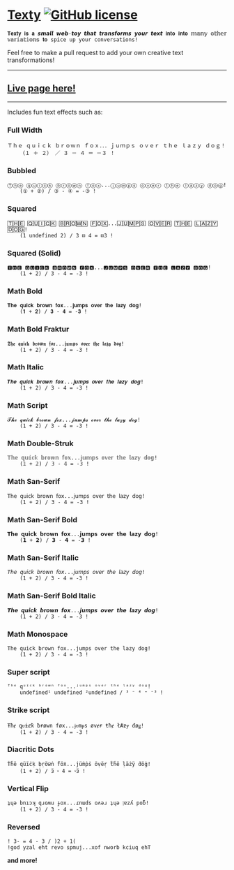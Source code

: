 # [Texty]((https://wunkolo.github.io/Texty/)) [![GitHub license](https://img.shields.io/badge/license-MIT-blue.svg)](https://raw.githubusercontent.com/Wunkolo/Texty/master/LICENSE)

```
𝐓𝐞𝐱𝐭𝐲 𝐢𝐬 𝐚 𝙨𝙢𝙖𝙡𝙡 𝙬𝙚𝙗-𝙩𝙤𝙮 𝙩𝙝𝙖𝙩 𝙩𝙧𝙖𝙣𝙨𝙛𝙤𝙧𝙢𝙨 𝙮𝙤𝙪𝙧 𝙩𝙚𝙭𝙩 𝐢𝐧𝐭𝐨 𝐢𝐧𝐭𝐨 𝕞𝕒𝕟𝕪 𝕠𝕥𝕙𝕖𝕣 𝕧𝕒𝕣𝕚𝕒𝕥𝕚𝕠𝕟𝕤 𝐭𝐨 𝚜𝚙𝚒𝚌𝚎 𝚞𝚙 𝚢𝚘𝚞𝚛 𝚌𝚘𝚗𝚟𝚎𝚛𝚜𝚊𝚝𝚒𝚘𝚗𝚜!
```

Feel free to make a pull request to add your own creative text transformations!

---

## [Live page here!](https://wunkolo.github.io/Texty/)

---

Includes fun text effects such as:

### Full Width

```
Ｔｈｅ ｑｕｉｃｋ ｂｒｏｗｎ ｆｏｘ．．．ｊｕｍｐｓ ｏｖｅｒ ｔｈｅ ｌａｚｙ ｄｏｇ！
	（１ ＋ ２） ／ ３ － ４ ＝ －３ ！
```
### Bubbled

```
Ⓣⓗⓔ ⓠⓤⓘⓒⓚ ⓑⓡⓞⓦⓝ ⓕⓞⓧ...ⓙⓤⓜⓟⓢ ⓞⓥⓔⓡ ⓣⓗⓔ ⓛⓐⓩⓨ ⓓⓞⓖ!
	(① + ②) / ③ - ④ = -③ !
```
### Squared

```
🅃🄷🄴 🅀🅄🄸🄲🄺 🄱🅁🄾🅆🄽 🄵🄾🅇...🄹🅄🄼🄿🅂 🄾🅅🄴🅁 🅃🄷🄴 🄻🄰🅉🅈 🄳🄾🄶!
	(1 undefined 2) / 3 ⊟ 4 = ⊟3 !
```
### Squared (Solid)

```
🆃🅷🅴 🆀🆄🅸🅲🅺 🅱🆁🅾🆆🅽 🅵🅾🆇...🅹🆄🅼🅿🆂 🅾🆅🅴🆁 🆃🅷🅴 🅻🅰🆉🆈 🅳🅾🅶!
	(1 + 2) / 3 - 4 = -3 !
```
### Math Bold

```
𝐓𝐡𝐞 𝐪𝐮𝐢𝐜𝐤 𝐛𝐫𝐨𝐰𝐧 𝐟𝐨𝐱...𝐣𝐮𝐦𝐩𝐬 𝐨𝐯𝐞𝐫 𝐭𝐡𝐞 𝐥𝐚𝐳𝐲 𝐝𝐨𝐠!
	(𝟏 + 𝟐) / 𝟑 - 𝟒 = -𝟑 !
```
### Math Bold Fraktur

```
𝕿𝖍𝖊 𝖖𝖚𝖎𝖈𝖐 𝖇𝖗𝖔𝖜𝖓 𝖋𝖔𝖝...𝖏𝖚𝖒𝖕𝖘 𝖔𝖛𝖊𝖗 𝖙𝖍𝖊 𝖑𝖆𝖟𝖞 𝖉𝖔𝖌!
	(1 + 2) / 3 - 4 = -3 !
```
### Math Italic

```
𝑻𝒉𝒆 𝒒𝒖𝒊𝒄𝒌 𝒃𝒓𝒐𝒘𝒏 𝒇𝒐𝒙...𝒋𝒖𝒎𝒑𝒔 𝒐𝒗𝒆𝒓 𝒕𝒉𝒆 𝒍𝒂𝒛𝒚 𝒅𝒐𝒈!
	(1 + 2) / 3 - 4 = -3 !
```
### Math Script

```
𝓣𝓱𝓮 𝓺𝓾𝓲𝓬𝓴 𝓫𝓻𝓸𝔀𝓷 𝓯𝓸𝔁...𝓳𝓾𝓶𝓹𝓼 𝓸𝓿𝓮𝓻 𝓽𝓱𝓮 𝓵𝓪𝔃𝔂 𝓭𝓸𝓰!
	(1 + 2) / 3 - 4 = -3 !
```
### Math Double-Struk

```
𝕋𝕙𝕖 𝕢𝕦𝕚𝕔𝕜 𝕓𝕣𝕠𝕨𝕟 𝕗𝕠𝕩...𝕛𝕦𝕞𝕡𝕤 𝕠𝕧𝕖𝕣 𝕥𝕙𝕖 𝕝𝕒𝕫𝕪 𝕕𝕠𝕘!
	(𝟙 + 𝟚) / 𝟛 - 𝟜 = -𝟛 !
```
### Math San-Serif

```
𝖳𝗁𝖾 𝗊𝗎𝗂𝖼𝗄 𝖻𝗋𝗈𝗐𝗇 𝖿𝗈𝗑...𝗃𝗎𝗆𝗉𝗌 𝗈𝗏𝖾𝗋 𝗍𝗁𝖾 𝗅𝖺𝗓𝗒 𝖽𝗈𝗀!
	(𝟣 + 𝟤) / 𝟥 - 𝟦 = -𝟥 !
```
### Math San-Serif Bold

```
𝗧𝗵𝗲 𝗾𝘂𝗶𝗰𝗸 𝗯𝗿𝗼𝘄𝗻 𝗳𝗼𝘅...𝗷𝘂𝗺𝗽𝘀 𝗼𝘃𝗲𝗿 𝘁𝗵𝗲 𝗹𝗮𝘇𝘆 𝗱𝗼𝗴!
	(𝟭 + 𝟮) / 𝟯 - 𝟰 = -𝟯 !
```
### Math San-Serif Italic

```
𝘛𝘩𝘦 𝘲𝘶𝘪𝘤𝘬 𝘣𝘳𝘰𝘸𝘯 𝘧𝘰𝘹...𝘫𝘶𝘮𝘱𝘴 𝘰𝘷𝘦𝘳 𝘵𝘩𝘦 𝘭𝘢𝘻𝘺 𝘥𝘰𝘨!
	(1 + 2) / 3 - 4 = -3 !
```
### Math San-Serif Bold Italic

```
𝙏𝙝𝙚 𝙦𝙪𝙞𝙘𝙠 𝙗𝙧𝙤𝙬𝙣 𝙛𝙤𝙭...𝙟𝙪𝙢𝙥𝙨 𝙤𝙫𝙚𝙧 𝙩𝙝𝙚 𝙡𝙖𝙯𝙮 𝙙𝙤𝙜!
	(1 + 2) / 3 - 4 = -3 !
```
### Math Monospace

```
𝚃𝚑𝚎 𝚚𝚞𝚒𝚌𝚔 𝚋𝚛𝚘𝚠𝚗 𝚏𝚘𝚡...𝚓𝚞𝚖𝚙𝚜 𝚘𝚟𝚎𝚛 𝚝𝚑𝚎 𝚕𝚊𝚣𝚢 𝚍𝚘𝚐!
	(𝟷 + 𝟸) / 𝟹 - 𝟺 = -𝟹 !
```
### Super script

```
ᵀʰᵉ qᵘᶦᶜᵏ ᵇʳᵒʷⁿ ᶠᵒˣ...ʲᵘᵐᵖˢ ᵒᵛᵉʳ ᵗʰᵉ ˡᵃᶻʸ ᵈᵒᵍ!
	undefined¹ undefined ²undefined / ³ ⁻ ⁴ ⁼ ⁻³ !
```
### Strike script

```
Ŧħɇ ꝗᵾɨȼꝁ ƀɍøwn føx...ɉᵾmᵽs øvɇɍ ŧħɇ łȺƶɏ đøǥ!
	(1 + ƻ) / 3 - 4 = -3 !
```
### Diacritic Dots

```
Ṫḧë qüïċḳ ḅṛöẅṅ ḟöẍ...jüṁṗṡ öṿëṛ ẗḧë ḷäżÿ ḋöġ!
	(1 + 2) / ӟ ⸚ 4 = ⸚ӟ !
```
### Vertical Flip

```
ʇɥǝ bnıɔʞ qɹoʍu ɟox...ɾnɯds oʌǝɹ ʇɥǝ ןɐzʎ poƃ!
	(1 + 2) / 3 - 4 = -3 !
```
### Reversed

```
! 3- = 4 - 3 / )2 + 1(	
!god yzal eht revo spmuj...xof nworb kciuq ehT
```

**and more!**